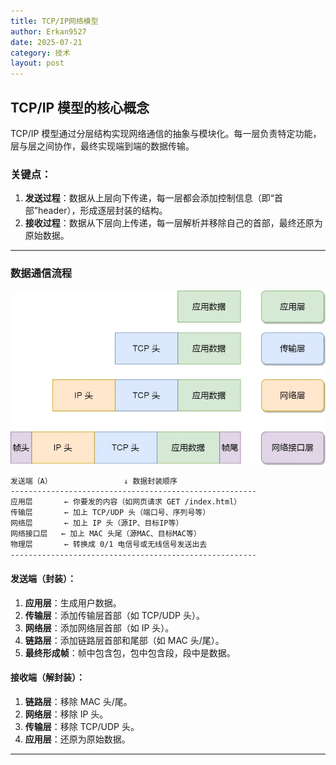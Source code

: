 ```yaml
---
title: TCP/IP网络模型
author: Erkan9527
date: 2025-07-21
category: 技术
layout: post
---
```


## TCP/IP 模型的核心概念

TCP/IP 模型通过分层结构实现网络通信的抽象与模块化。每一层负责特定功能，层与层之间协作，最终实现端到端的数据传输。

### 关键点：
1. **发送过程**：数据从上层向下传递，每一层都会添加控制信息（即“首部”header），形成逐层封装的结构。
2. **接收过程**：数据从下层向上传递，每一层解析并移除自己的首部，最终还原为原始数据。

---

### 数据通信流程

![通信过程](assets/networkmode.png)

```markdown
发送端（A）                ↓ 数据封装顺序
-------------------------------------------------------
应用层       ← 你要发的内容（如网页请求 GET /index.html）
传输层       ← 加上 TCP/UDP 头（端口号、序列号等）
网络层       ← 加上 IP 头（源IP、目标IP等）
网络接口层   ← 加上 MAC 头尾（源MAC、目标MAC等）
物理层       ← 转换成 0/1 电信号或无线信号发送出去
-------------------------------------------------------

```


#### 发送端（封装）：
1. **应用层**：生成用户数据。
2. **传输层**：添加传输层首部（如 TCP/UDP 头）。
3. **网络层**：添加网络层首部（如 IP 头）。
4. **链路层**：添加链路层首部和尾部（如 MAC 头/尾）。
5. **最终形成帧**：帧中包含包，包中包含段，段中是数据。

#### 接收端（解封装）：
1. **链路层**：移除 MAC 头/尾。
2. **网络层**：移除 IP 头。
3. **传输层**：移除 TCP/UDP 头。
4. **应用层**：还原为原始数据。

---

